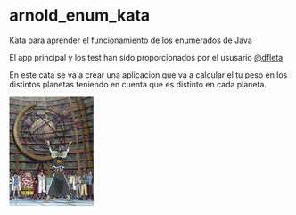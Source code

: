 # arnold_enum_kata

Kata para aprender el funcionamiento de los enumerados de Java

El app principal y los test han sido proporcionados por el ususario [@dfleta](https://github.com/dfleta)

En este cata se va a crear una aplicacion que va a calcular el tu peso en los distintos planetas
teniendo en cuenta que es distinto en cada planeta.

<img src="./docs/docs.png" width=30%>
